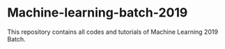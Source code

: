 # Machine-learning-batch-2019
This repository contains all codes and tutorials of Machine Learning 2019 Batch. 

